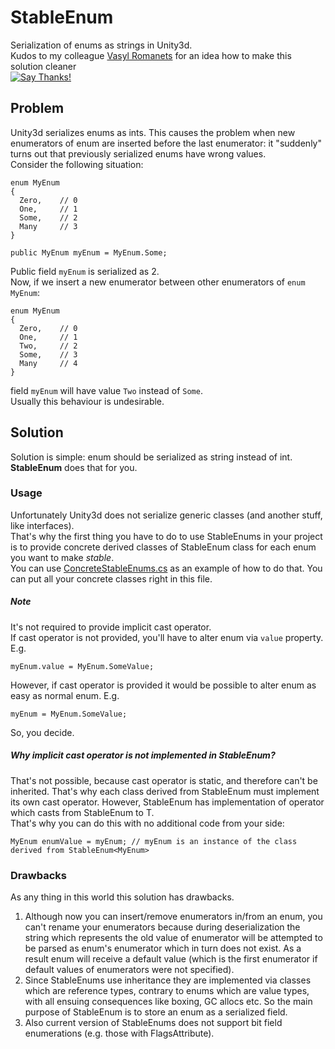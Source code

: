 # StableEnum
Serialization of enums as strings in Unity3d.  
Kudos to my colleague [Vasyl Romanets](https://github.com/O1dSeaman) for an idea how to make this solution cleaner  
[![Say Thanks!](https://img.shields.io/badge/Say%20Thanks-!-1EAEDB.svg)](https://saythanks.io/to/dotsquid)

## Problem
Unity3d serializes enums as ints. This causes the problem when new enumerators of enum are inserted before the last enumerator: it "suddenly" turns out that previously serialized enums have wrong values.  
Consider the following situation:
```
enum MyEnum
{
  Zero,    // 0
  One,     // 1
  Some,    // 2
  Many     // 3
}

public MyEnum myEnum = MyEnum.Some;
```
Public field `myEnum` is serialized as 2.  
Now, if we insert a new enumerator between other enumerators of `enum MyEnum`:  
```
enum MyEnum
{
  Zero,    // 0
  One,     // 1
  Two,     // 2
  Some,    // 3
  Many     // 4
}
```
field `myEnum` will have value `Two` instead of `Some`.  
Usually this behaviour is undesirable.

## Solution
Solution is simple: enum should be serialized as string instead of int.  
**StableEnum** does that for you.

### Usage
Unfortunately Unity3d does not serialize generic classes (and another stuff, like interfaces).  
That's why the first thing you have to do to use StableEnums in your project is to provide concrete derived classes of StableEnum<T> class for each enum you want to make *stable*.  
You can use [ConcreteStableEnums.cs](Scripts/ConcreteStableEnums.cs) as an example of how to do that. You can put all your concrete classes right in this file.  
##### Note
It's not required to provide implicit cast operator.  
If cast operator is not provided, you'll have to alter enum via `value` property. E.g.
```
myEnum.value = MyEnum.SomeValue;
```
However, if cast operator is provided it would be possible to alter enum as easy as normal enum. E.g.
```
myEnum = MyEnum.SomeValue;
```
So, you decide.
##### Why implicit cast operator is not implemented in StableEnum<T>?
That's not possible, because cast operator is static, and therefore can't be inherited. That's why each class derived from StableEnum<T> must implement its own cast operator.
However, StableEnum<T> has implementation of operator which casts from StableEnum<T> to T.  
That's why you can do this with no additional code from your side:
```
MyEnum enumValue = myEnum; // myEnum is an instance of the class derived from StableEnum<MyEnum>
```

### Drawbacks
As any thing in this world this solution has drawbacks.  
1. Although now you can insert/remove enumerators in/from an enum, you can't rename your enumerators because during deserialization the string which represents the old value of enumerator will be attempted to be parsed as enum's enumerator which in turn does not exist. As a result enum will receive a default value (which is the first enumerator if default values of enumerators were not specified).  
2. Since StableEnums use inheritance they are implemented via classes which are reference types, contrary to enums which are value types, with all ensuing consequences like boxing, GC allocs etc. So the main purpose of StableEnum is to store an enum as a serialized field.
3. Also current version of StableEnums does not support bit field enumerations (e.g. those with FlagsAttribute).
